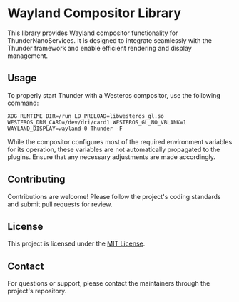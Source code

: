# Wayland Compositor Library

This library provides Wayland compositor functionality for ThunderNanoServices. It is designed to integrate seamlessly with the Thunder framework and enable efficient rendering and display management.


## Usage
To properly start Thunder with a Westeros compositor, use the following command:

```shell
XDG_RUNTIME_DIR=/run LD_PRELOAD=libwesteros_gl.so WESTEROS_DRM_CARD=/dev/dri/card1 WESTEROS_GL_NO_VBLANK=1 WAYLAND_DISPLAY=wayland-0 Thunder -F
```

While the compositor configures most of the required environment variables for its operation, these variables are not automatically propagated to the plugins. 
Ensure that any necessary adjustments are made accordingly.

## Contributing

Contributions are welcome! Please follow the project's coding standards and submit pull requests for review.

## License

This project is licensed under the [MIT License](../../../LICENSE).

## Contact

For questions or support, please contact the maintainers through the project's repository.